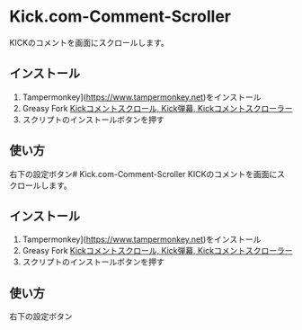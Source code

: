 # Kick.com-Comment-Scroller
KICKのコメントを画面にスクロールします。
## インストール
1. Tampermonkey](https://www.tampermonkey.net)をインストール
2. Greasy Fork [Kickコメントスクロール, Kick弾幕, Kickコメントスクローラー](https://greasyfork.org/ja/scripts/529158-kick%E3%82%B3%E3%83%A1%E3%83%B3%E3%83%88%E3%82%B9%E3%82%AF%E3%83%AD%E3%83%BC%E3%83%AB-kick%E5%BC%BE%E5%B9%95-kick-comment-scroller)
3. スクリプトのインストールボタンを押す
## 使い方
右下の設定ボタン# Kick.com-Comment-Scroller
KICKのコメントを画面にスクロールします。
## インストール
1. Tampermonkey](https://www.tampermonkey.net)をインストール
2. Greasy Fork [Kickコメントスクロール, Kick弾幕, Kickコメントスクローラー](https://greasyfork.org/ja/scripts/529158-kick%E3%82%B3%E3%83%A1%E3%83%B3%E3%83%88%E3%82%B9%E3%82%AF%E3%83%AD%E3%83%BC%E3%83%AB-kick%E5%BC%BE%E5%B9%95-kick-comment-scroller)
3. スクリプトのインストールボタンを押す
## 使い方
右下の設定ボタン
